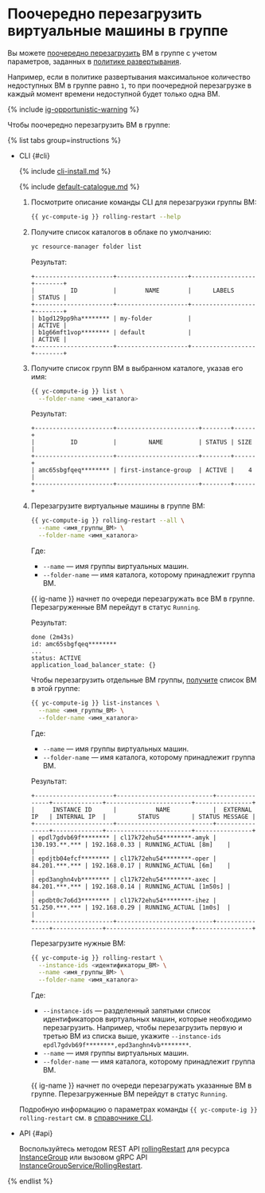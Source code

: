 # Поочередно перезагрузить виртуальные машины в группе

Вы можете [поочередно перезагрузить](../../concepts/instance-groups/rolling-actions.md) ВМ в группе с учетом параметров, заданных в [политике развертывания](../../concepts/instance-groups/policies/deploy-policy.md).

Например, если в политике развертывания максимальное количество недоступных ВМ в группе равно `1`, то при поочередной перезагрузке в каждый момент времени недоступной будет только одна ВМ.

{% include [ig-opportunistic-warning](../../../_includes/compute/ig-opportunistic-warning.md) %}

Чтобы поочередно перезагрузить ВМ в группе:

{% list tabs group=instructions %}

- CLI {#cli}

  {% include [cli-install.md](../../../_includes/cli-install.md) %}

  {% include [default-catalogue.md](../../../_includes/default-catalogue.md) %}

  1. Посмотрите описание команды CLI для перезагрузки группы ВМ:

      ```bash
      {{ yc-compute-ig }} rolling-restart --help
      ```

  1. Получите список каталогов в облаке по умолчанию:

      ```bash
      yc resource-manager folder list
      ```

      Результат:

      ```text
      +----------------------+--------------------+------------------+--------+
      |          ID          |        NAME        |      LABELS      | STATUS |
      +----------------------+--------------------+------------------+--------+
      | b1gd129pp9ha******** | my-folder          |                  | ACTIVE |
      | b1g66mft1vop******** | default            |                  | ACTIVE |
      +----------------------+--------------------+------------------+--------+
      ```

  1. Получите список групп ВМ в выбранном каталоге, указав его имя:

      ```bash
      {{ yc-compute-ig }} list \
        --folder-name <имя_каталога>
      ```

      Результат:

      ```text
      +----------------------+-----------------------+--------+------+
      |          ID          |         NAME          | STATUS | SIZE |
      +----------------------+-----------------------+--------+------+
      | amc65sbgfqeq******** | first-instance-group  | ACTIVE |    4 |
      +----------------------+-----------------------+--------+------+
      ```

  1. Перезагрузите виртуальные машины в группе ВМ:

      ```bash
      {{ yc-compute-ig }} rolling-restart --all \
        --name <имя_группы_ВМ> \
        --folder-name <имя_каталога>
      ```

      Где:
      * `--name` — имя группы виртуальных машин.
      * `--folder-name` — имя каталога, которому принадлежит группа ВМ.

      {{ ig-name }} начнет по очереди перезагружать все ВМ в группе. Перезагруженные ВМ перейдут в статус `Running`.

      Результат:

      ```text
      done (2m43s)
      id: amc65sbgfqeq********
      ...
      status: ACTIVE
      application_load_balancer_state: {}
      ```

      Чтобы перезагрузить отдельные ВМ группы, [получите](./get-list-instances.md) список ВМ в этой группе:

      ```bash
      {{ yc-compute-ig }} list-instances \
        --name <имя_группы_ВМ> \
        --folder-name <имя_каталога>
      ```

      Где:
      * `--name` — имя группы виртуальных машин.
      * `--folder-name` — имя каталога, которому принадлежит группа ВМ.

      Результат:

      ```text
      +----------------------+---------------------------+----------------+--------------+------------------------+----------------+
      |     INSTANCE ID      |           NAME            |  EXTERNAL IP   | INTERNAL IP  |         STATUS         | STATUS MESSAGE |
      +----------------------+---------------------------+----------------+--------------+------------------------+----------------+
      | epdl7gdvb69f******** | cl17k72ehu54********-amyk | 130.193.**.*** | 192.168.0.33 | RUNNING_ACTUAL [8m]    |                |
      | epdjtb04efcf******** | cl17k72ehu54********-oper | 84.201.***.*** | 192.168.0.17 | RUNNING_ACTUAL [6m]    |                |
      | epd3anghn4vb******** | cl17k72ehu54********-axec | 84.201.***.*** | 192.168.0.14 | RUNNING_ACTUAL [1m50s] |                |
      | epdbt0c7o6d3******** | cl17k72ehu54********-ihez | 51.250.***.*** | 192.168.0.29 | RUNNING_ACTUAL [1m0s]  |                |
      +----------------------+---------------------------+----------------+--------------+------------------------+----------------+
      ```

      Перезагрузите нужные ВМ:

      ```bash
      {{ yc-compute-ig }} rolling-restart \
        --instance-ids <идентификаторы_ВМ> \
        --name <имя_группы_ВМ> \
        --folder-name <имя_каталога>
      ```

      Где:
      * `--instance-ids` — разделенный запятыми список идентификаторов виртуальных машин, которые необходимо перезагрузить. Например, чтобы перезагрузить первую и третью ВМ из списка выше, укажите `--instance-ids epdl7gdvb69f********,epd3anghn4vb********`.
      * `--name` — имя группы виртуальных машин.
      * `--folder-name` — имя каталога, которому принадлежит группа ВМ.
      
      {{ ig-name }} начнет по очереди перезагружать указанные ВМ в группе. Перезагруженные ВМ перейдут в статус `Running`.

  Подробную информацию о параметрах команды `{{ yc-compute-ig }} rolling-restart` см. в [справочнике CLI](../../../cli/cli-ref/managed-services/compute/instance-group/rolling-restart.md).

- API {#api}

  Воспользуйтесь методом REST API [rollingRestart](../../api-ref/InstanceGroup/rollingRestart.md) для ресурса [InstanceGroup](../../api-ref/InstanceGroup/index.md) или вызовом gRPC API [InstanceGroupService/RollingRestart](../../api-ref/grpc/instance_group_service.md#RollingRestart).

{% endlist %}